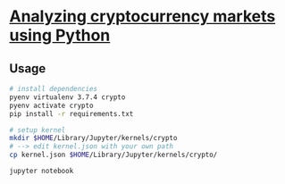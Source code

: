 # [Analyzing cryptocurrency markets using Python](https://blog.patricktriest.com/analyzing-cryptocurrencies-python/?utm_source=pocket_mylist)

## Usage

```sh
# install dependencies
pyenv virtualenv 3.7.4 crypto
pyenv activate crypto
pip install -r requirements.txt

# setup kernel
mkdir $HOME/Library/Jupyter/kernels/crypto
# --> edit kernel.json with your own path
cp kernel.json $HOME/Library/Jupyter/kernels/crypto/

jupyter notebook
```
